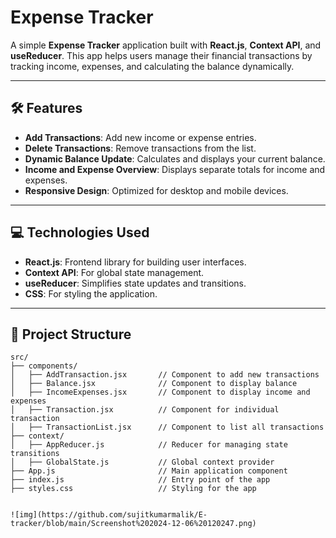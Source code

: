 # Expense Tracker  

A simple **Expense Tracker** application built with **React.js**, **Context API**, and **useReducer**. This app helps users manage their financial transactions by tracking income, expenses, and calculating the balance dynamically.  

---

## 🛠 Features  

- **Add Transactions**: Add new income or expense entries.  
- **Delete Transactions**: Remove transactions from the list.  
- **Dynamic Balance Update**: Calculates and displays your current balance.  
- **Income and Expense Overview**: Displays separate totals for income and expenses.  
- **Responsive Design**: Optimized for desktop and mobile devices.  

---

## 💻 Technologies Used  

- **React.js**: Frontend library for building user interfaces.  
- **Context API**: For global state management.  
- **useReducer**: Simplifies state updates and transitions.  
- **CSS**: For styling the application.  

---

## 📂 Project Structure  

```plaintext  
src/  
├── components/  
│   ├── AddTransaction.jsx       // Component to add new transactions  
│   ├── Balance.jsx              // Component to display balance  
│   ├── IncomeExpenses.jsx       // Component to display income and expenses  
│   ├── Transaction.jsx          // Component for individual transaction  
│   ├── TransactionList.jsx      // Component to list all transactions  
├── context/  
│   ├── AppReducer.js            // Reducer for managing state transitions  
│   ├── GlobalState.js           // Global context provider  
├── App.js                       // Main application component  
├── index.js                     // Entry point of the app  
├── styles.css                   // Styling for the app  


![img](https://github.com/sujitkumarmalik/E-tracker/blob/main/Screenshot%202024-12-06%20120247.png)

